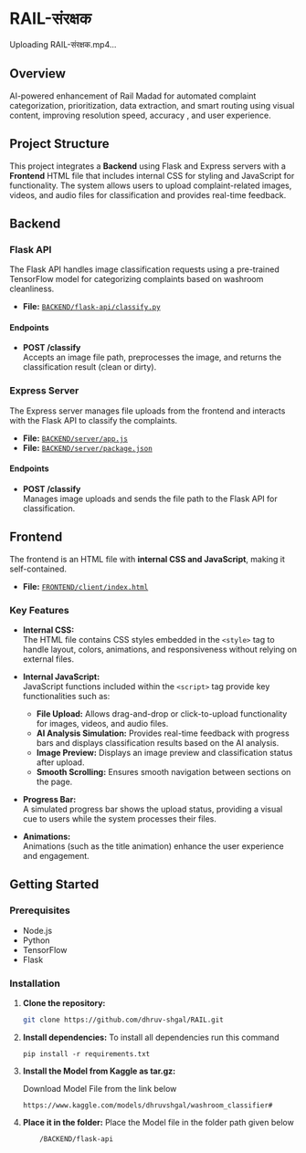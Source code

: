 


# RAIL-संरक्षक


Uploading RAIL-संरक्षक.mp4…


## Overview

AI-powered enhancement of Rail Madad for automated complaint categorization, prioritization, data extraction, and smart routing using visual content, improving resolution speed, accuracy , and user experience.

## Project Structure

This project integrates a **Backend** using Flask and Express servers with a **Frontend** HTML file that includes internal CSS for styling and JavaScript for functionality. The system allows users to upload complaint-related images, videos, and audio files for classification and provides real-time feedback.

## Backend

### Flask API

The Flask API handles image classification requests using a pre-trained TensorFlow model for categorizing complaints based on washroom cleanliness.

- **File:** [`BACKEND/flask-api/classify.py`](BACKEND/flask-api/classify.py)

#### Endpoints

- **POST /classify**  
  Accepts an image file path, preprocesses the image, and returns the classification result (clean or dirty).

### Express Server

The Express server manages file uploads from the frontend and interacts with the Flask API to classify the complaints.

- **File:** [`BACKEND/server/app.js`](BACKEND/server/app.js)  
- **File:** [`BACKEND/server/package.json`](BACKEND/server/package.json)

#### Endpoints

- **POST /classify**  
  Manages image uploads and sends the file path to the Flask API for classification.

## Frontend

The frontend is an HTML file with **internal CSS and JavaScript**, making it self-contained.

- **File:** [`FRONTEND/client/index.html`](FRONTEND/client/index.html)

### Key Features

- **Internal CSS:**  
  The HTML file contains CSS styles embedded in the `<style>` tag to handle layout, colors, animations, and responsiveness without relying on external files.
  
- **Internal JavaScript:**  
  JavaScript functions included within the `<script>` tag provide key functionalities such as:
  - **File Upload:** Allows drag-and-drop or click-to-upload functionality for images, videos, and audio files.
  - **AI Analysis Simulation:** Provides real-time feedback with progress bars and displays classification results based on the AI analysis.
  - **Image Preview:** Displays an image preview and classification status after upload.
  - **Smooth Scrolling:** Ensures smooth navigation between sections on the page.

- **Progress Bar:**  
  A simulated progress bar shows the upload status, providing a visual cue to users while the system processes their files.

- **Animations:**  
  Animations (such as the title animation) enhance the user experience and engagement.

## Getting Started

### Prerequisites

- Node.js  
- Python  
- TensorFlow  
- Flask

### Installation

1. **Clone the repository:**
   ```sh
   git clone https://github.com/dhruv-shgal/RAIL.git
   ```

2. **Install dependencies:**
To install all dependencies run this command
   ```
   pip install -r requirements.txt
   ```

3. **Install the Model from Kaggle as tar.gz:**
   
   Download Model File from the link below
   ```
   https://www.kaggle.com/models/dhruvshgal/washroom_classifier#
   ````

4. **Place it in the folder:**
Place the Model file in the folder path given below
    ```
        /BACKEND/flask-api
    ```

